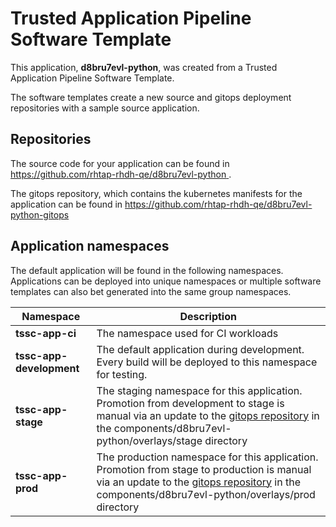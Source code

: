 # Trusted Application Pipeline Software Template

This application, **d8bru7evl-python**, was created from a Trusted Application Pipeline Software Template.

The software templates create a new source and gitops deployment repositories with a sample source application. 

## Repositories

The source code for your application can be found in [https://github.com/rhtap-rhdh-qe/d8bru7evl-python ](https://github.com/rhtap-rhdh-qe/d8bru7evl-python ).
 
The gitops repository, which contains the kubernetes manifests for the application can be found in 
[https://github.com/rhtap-rhdh-qe/d8bru7evl-python-gitops ](https://github.com/rhtap-rhdh-qe/d8bru7evl-python-gitops ) 

## Application namespaces 

The default application will be found in the following namespaces. Applications can be deployed into unique namespaces or multiple software templates can also bet generated into the same group namespaces.  

|  Namespace   |  Description   |  
| -------- | -------- |
| **tssc-app-ci** | The namespace used for CI workloads |
| **tssc-app-development** | The default application during development. Every build will be deployed to this namespace for testing. |
| **tssc-app-stage** | The staging namespace for this application. Promotion from development to stage is manual via an update to the [gitops repository](https://github.com/rhtap-rhdh-qe/d8bru7evl-python-gitops ) in the components/d8bru7evl-python/overlays/stage directory |
| **tssc-app-prod** | The production namespace for this application. Promotion from stage to production is manual via an update to the [gitops repository](https://github.com/rhtap-rhdh-qe/d8bru7evl-python-gitops ) in the components/d8bru7evl-python/overlays/prod directory |